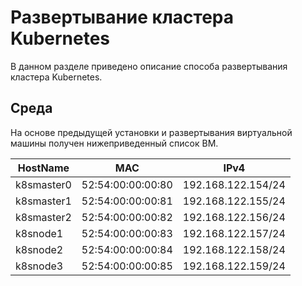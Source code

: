 # Развертывание кластера Kubernetes

В данном разделе приведено описание способа развертывания кластера Kubernetes.

## Среда

На основе предыдущей установки и развертывания виртуальной машины получен нижеприведенный список ВМ.

| HostName   | MAC               | IPv4               |
| ---------- | ----------------- | ------------------ |
| k8smaster0 | 52:54:00:00:00:80 | 192.168.122.154/<span>24</span> |
| k8smaster1 | 52:54:00:00:00:81 | 192.168.122.155/<span>24</span> |
| k8smaster2 | 52:54:00:00:00:82 | 192.168.122.156/<span>24</span> |
| k8snode1   | 52:54:00:00:00:83 | 192.168.122.157/<span>24</span> |
| k8snode2   | 52:54:00:00:00:84 | 192.168.122.158/<span>24</span> |
| k8snode3   | 52:54:00:00:00:85 | 192.168.122.159/<span>24</span> |



